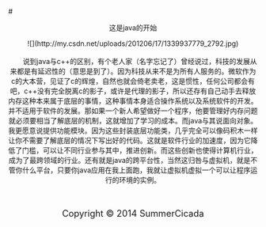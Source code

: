 #<center>这是java的开始<center>

<center>![](http://my.csdn.net/uploads/201206/17/1339937779_2792.jpg)</center>
<br/>
&emsp;&emsp;说到java与c++的区别，有个老人家（名字忘记了）曾经说过，科技的发展从来都是有延迟性的（意思是到了）。因为科技从来不是为所有人服务的。微软作为c的大本营，见证了c的辉煌，自然也就会倚老卖老，这是惯性，任何公司都会有吧，c++没有完全脱离c的影子，或许是代理的影子，所以还存有自己动手去释放内存这种本来属于底层的事情，这种事情本身适合操作系统以及系统软件的开发。并不适用于软件的发展。那如果一个新人希望做好一个程序，他要管理好内存问题就必须要相当了解底层的机制，这就增加了学习的成本。而java与其说面向对象。我更愿意说提供功能模块。因为这些封装底层功能类，几乎完全可以像码积木一样让你不需要了解底层的情况下写出好的代码。这就是软件行业的加速度，因为它降低了门槛，可以让不同行业参与其中，推进创新。而这些创新也使得计算机行业，成为了最跨领域的行业。还有就是java的跨平台性，当然这归咎与虚拟机，就是不管你什么平台，只要你java应用在我上面跑，我就让虚拟机虚拟一个可以让程序运行的环境的实例。

<br/>
<br/>
<br/>

<center><p><font size="4">Copyright &copy; 2014 SummerCicada</font></p></center>